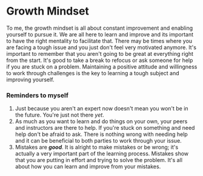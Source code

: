 # **Growth Mindset**

To me, the growth mindset is all about constant improvement and enabling yourself to pursue it. We are all here to learn and improve and its important to have the right mentality to facilitate that. There may be times where you are facing a tough issue and you just don't feel very motivated anymore. It's important to remember that you aren't going to be great at everything right from the start. It's good to take a break to refocus or ask someone for help if you are stuck on a problem. Maintaining a positive attitude and willingness to work through challenges is the key to learning a tough subject and improving yourself.

### **Reminders to myself**

1. Just because you aren't an expert now doesn't mean you won't be in the future. You're just not there *yet*.
2. As much as you want to learn and do things on your own, your peers and instructors are there to help. If you're stuck on something and need help don't be afraid to ask. There is nothing wrong with needing help and it can be beneficial to both parties to work through your issue.
3. Mistakes are ***good***. It is alright to make mistakes or be wrong; it's actually a very important part of the learning process. Mistakes show that you are putting in effort and trying to solve the problem. It's all about how you can learn and improve from your mistakes.
